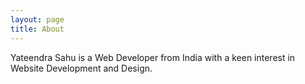```yaml
---
layout: page
title: About
---
```


Yateendra Sahu is a Web Developer from India with a keen interest in Website Development and Design.
